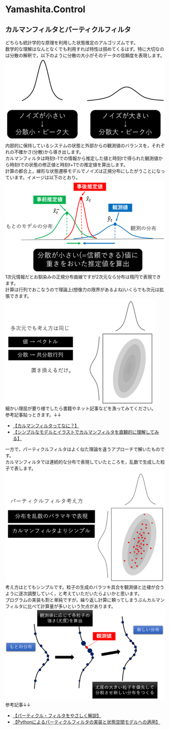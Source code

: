 # Yamashita.Control

## カルマンフィルタとパーティクルフィルタ
どちらも統計学的な原理を利用した状態推定のアルゴリズムです。   
数学的な理解はなんとなくでも利用すれば特性は掴めてくるはず。特に大切なのは分散の解釈で，以下のように分散の大小がそのデータの信頼度を表現します。  
![discription1.png](discription1.png)  
内部的に保持しているシステムの状態と外部からの観測値のバランスを，それぞれの不確かさ(分散)から導き出します。  
カルマンフィルタは時刻t-1での情報から推定した値と時刻tで得られた観測値から時刻tでの状態の修正値と時刻t+1での推定値を算出します。  
計算の都合上，線形な状態遷移モデルでノイズは正規分布にしたがうことになっています。イメージは以下のとおり。  
![discription2.png](discription2.png)  
1次元情報だとお馴染みの正規分布曲線ですが2次元なら分布は楕円で表現できます。  
計算は行列でおこなうので理論上(想像力の限界があるよね)いくらでも次元は拡張できます。  
![discription3.png](discription3.png)  
細かい理屈が要り様でしたら書籍やネット記事などを漁ってみてください。  
参考記事貼っときます。↓↓  
* [【カルマンフィルタってなに？】](https://qiita.com/IshitaTakeshi/items/740ac7e9b549eee4cc04)
* [【シンプルなモデルとイラストでカルマンフィルタを直観的に理解してみる】](https://qiita.com/MoriKen/items/0c80ef75749977767b43)  
  
一方で，パーティクルフィルタはよく似た理論を違うアプローチで解いたものです。  
カルマンフィルタでは連続的な分布で表現していたところを，乱数で生成した粒子で表します。  
![discription4.png](discription4.png)  
考え方はとてもシンプルです。粒子の生成のバラツキ具合を観測値と辻褄が合うように逐次調整していく，と考えていただいたらよいかと思います。  
プログラムの実装も割と単純ですが，繰り返し計算に頼ってしまうぶんカルマンフィルタに比べて計算量が多いという欠点があります。  
![discription5.png](discription5.png)  
参考記事↓↓  
* [【パーティクル・フィルタをやさしく解説】](http://www.allisone.co.jp/html/Notes/DSP/Filter/particle-filter/index.html)
* [【Pythonによるパーティクルフィルタの実装と状態空間モデルへの適用】](https://qiita.com/kenmatsu4/items/c5232b1499dfd00e877d)

